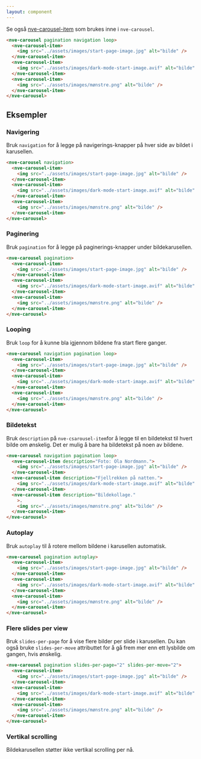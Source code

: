 ```yaml
---
layout: component
---
```


Se også [nve-carousel-item](./nve-carousel-item.html) som brukes inne i `nve-carousel`.

<CodeExamplePreview>

```html
<nve-carousel pagination navigation loop>
  <nve-carousel-item>
    <img src="../assets/images/start-page-image.jpg" alt="bilde" />
  </nve-carousel-item>
  <nve-carousel-item>
    <img src="../assets/images/dark-mode-start-image.avif" alt="bilde" />
  </nve-carousel-item>
  <nve-carousel-item>
    <img src="../assets/images/mønstre.png" alt="bilde" />
  </nve-carousel-item>
</nve-carousel>
```

</CodeExamplePreview>

## Eksempler

### Navigering

Bruk `navigation` for å legge på navigerings-knapper på hver side av bildet i karusellen.
<CodeExamplePreview>

```html
<nve-carousel navigation>
  <nve-carousel-item>
    <img src="../assets/images/start-page-image.jpg" alt="bilde" />
  </nve-carousel-item>
  <nve-carousel-item>
    <img src="../assets/images/dark-mode-start-image.avif" alt="bilde" />
  </nve-carousel-item>
  <nve-carousel-item>
    <img src="../assets/images/mønstre.png" alt="bilde" />
  </nve-carousel-item>
</nve-carousel>
```

</CodeExamplePreview>

### Paginering

Bruk `pagination` for å legge på paginerings-knapper under bildekarusellen.

<CodeExamplePreview>

```html
<nve-carousel pagination>
  <nve-carousel-item>
    <img src="../assets/images/start-page-image.jpg" alt="bilde" />
  </nve-carousel-item>
  <nve-carousel-item>
    <img src="../assets/images/dark-mode-start-image.avif" alt="bilde" />
  </nve-carousel-item>
  <nve-carousel-item>
    <img src="../assets/images/mønstre.png" alt="bilde" />
  </nve-carousel-item>
</nve-carousel>
```

</CodeExamplePreview>

### Looping

Bruk `loop` for å kunne bla igjennom bildene fra start flere ganger.

<CodeExamplePreview>

```html
<nve-carousel navigation pagination loop>
  <nve-carousel-item>
    <img src="../assets/images/start-page-image.jpg" alt="bilde" />
  </nve-carousel-item>
  <nve-carousel-item>
    <img src="../assets/images/dark-mode-start-image.avif" alt="bilde" />
  </nve-carousel-item>
  <nve-carousel-item>
    <img src="../assets/images/mønstre.png" alt="bilde" />
  </nve-carousel-item>
</nve-carousel>
```

</CodeExamplePreview>

### Bildetekst

Bruk `description` på `nve-csarousel-item`for å legge til en bildetekst til hvert bilde om ønskelig. Det er mulig å bare ha bildetekst på noen av bildene.

<CodeExamplePreview>

```html
<nve-carousel navigation pagination loop>
  <nve-carousel-item description="Foto: Ola Nordmann.">
    <img src="../assets/images/start-page-image.jpg" alt="bilde" />
  </nve-carousel-item>
  <nve-carousel-item description="Fjellrekken på natten.">
    <img src="../assets/images/dark-mode-start-image.avif" alt="bilde" />
  </nve-carousel-item>
  <nve-carousel-item description="Bildekollage."
    >.
    <img src="../assets/images/mønstre.png" alt="bilde" />
  </nve-carousel-item>
</nve-carousel>
```

</CodeExamplePreview>

### Autoplay

Bruk `autoplay` til å rotere mellom bildene i karusellen automatisk.

<CodeExamplePreview>

```html
<nve-carousel pagination autoplay>
  <nve-carousel-item>
    <img src="../assets/images/start-page-image.jpg" alt="bilde" />
  </nve-carousel-item>
  <nve-carousel-item>
    <img src="../assets/images/dark-mode-start-image.avif" alt="bilde" />
  </nve-carousel-item>
  <nve-carousel-item>
    <img src="../assets/images/mønstre.png" alt="bilde" />
  </nve-carousel-item>
</nve-carousel>
```

</CodeExamplePreview>

### Flere slides per view

Bruk `slides-per-page` for å vise flere bilder per slide i karusellen. Du kan også bruke `slides-per-move` attributtet for å gå frem mer enn ett lysbilde om gangen, hvis ønskelig.

<CodeExamplePreview>

```html
<nve-carousel pagination slides-per-page="2" slides-per-move="2">
  <nve-carousel-item>
    <img src="../assets/images/start-page-image.jpg" alt="bilde" />
  </nve-carousel-item>
  <nve-carousel-item>
    <img src="../assets/images/dark-mode-start-image.avif" alt="bilde" />
  </nve-carousel-item>
  <nve-carousel-item>
    <img src="../assets/images/mønstre.png" alt="bilde" />
  </nve-carousel-item>
</nve-carousel>
```

</CodeExamplePreview>

### Vertikal scrolling

Bildekarusellen støtter ikke vertikal scrolling per nå.
